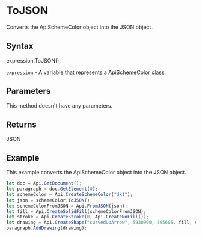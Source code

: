 # ToJSON

Converts the ApiSchemeColor object into the JSON object.

## Syntax

expression.ToJSON();

`expression` - A variable that represents a [ApiSchemeColor](../ApiSchemeColor.md) class.

## Parameters

This method doesn't have any parameters.

## Returns

JSON

## Example

This example converts the ApiSchemeColor object into the JSON object.

```javascript
let doc = Api.GetDocument();
let paragraph = doc.GetElement(0);
let schemeColor = Api.CreateSchemeColor("dk1");
let json = schemeColor.ToJSON();
let schemeColorFromJSON = Api.FromJSON(json);
let fill = Api.CreateSolidFill(schemeColorFromJSON);
let stroke = Api.CreateStroke(0, Api.CreateNoFill());
let drawing = Api.CreateShape("curvedUpArrow", 5930900, 595605, fill, stroke);
paragraph.AddDrawing(drawing);
```
